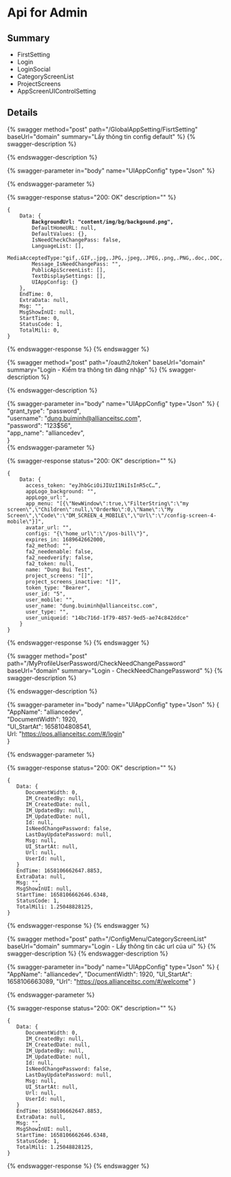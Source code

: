 # Api for Admin

## Summary

* FirstSetting
* Login
* LoginSocial
* CategoryScreenList
* ProjectScreens
* AppScreenUIControlSetting

## Details

{% swagger method="post" path="/GlobalAppSetting/FisrtSetting" baseUrl="domain" summary="Lấy thông tin config default" %}
{% swagger-description %}

{% endswagger-description %}

{% swagger-parameter in="body" name="UIAppConfig" type="Json" %}

{% endswagger-parameter %}

{% swagger-response status="200: OK" description="" %}
<pre class="language-javascript"><code class="lang-javascript">{
    Data: {
<strong>        BackgroundUrl: "content/img/bg/backgound.png",
</strong>        DefaultHomeURL: null,
        DefaultValues: {},
        IsNeedCheckChangePass: false,
        LanguageList: [],
        MediaAcceptedType:"gif,.GIF,.jpg,.JPG,.jpeg,.JPEG,.png,.PNG,.doc,.DOC,.docx,.docx,.xls,.XLS,.xlsx,.xlsx,.pdf,.PDF,.txt,.TXT,.dwg,.DWG,.sql,.json,.HEIC,.HEIF,.HEVC",
        Message_IsNeedChangePass: "",
        PublicApiScreenList: [],
        TextDisplaySettings: [],
        UIAppConfig: {}
    },
    EndTime: 0,
    ExtraData: null,
    Msg: "",
    MsgShowInUI: null,
    StartTime: 0,
    StatusCode: 1,
    TotalMili: 0,
}
</code></pre>
{% endswagger-response %}
{% endswagger %}  

{% swagger method="post" path="/oauth2/token" baseUrl="domain" summary="Login - Kiểm tra thông tin đăng nhập" %}
{% swagger-description %}

{% endswagger-description %}

{% swagger-parameter in="body" name="UIAppConfig" type="Json" %}
{  
    "grant_type": "password",  
    "username": "dung.buiminh@allianceitsc.com",  
    "password": "123$56",  
    "app_name": "alliancedev",  
}  
{% endswagger-parameter %}

{% swagger-response status="200: OK" description="" %}
<pre class="language-javascript"><code class="lang-javascript">{
    Data: {
      access_token: "eyJhbGciOiJIUzI1NiIsInR5cC…”,
      appLogo_background: "",
      appLogo_url:",
      app_menu: "[{\"NewWindow\":true,\"FilterString\":\"my screen\",\"Children\":null,\"OrderNo\":0,\"Name\":\"My                Screen\",\"Code\":\"DM_SCREEN_4_MOBILE\",\"Url\":\"/config-screen-4-mobile\"}]",
      avatar_url: "",
      configs: "{\"home_url\":\"/pos-bill\"}",
      expires_in: 1689642662000,
      fa2_method: "",
      fa2_needenable: false,
      fa2_needverify: false,
      fa2_token: null,
      name: "Dung Bui Test",
      project_screens: "[]",
      project_screens_inactive: "[]",
      token_type: "Bearer",
      user_id: "5",
      user_mobile: "",
      user_name: "dung.buiminh@allianceitsc.com",
      user_type: "",
      user_uniqueid: "14bc716d-1f79-4857-9ed5-ae74c842ddce"
    }
}
</code></pre>
{% endswagger-response %}
{% endswagger %}
  
  
{% swagger method="post" path="/MyProfileUserPassword/CheckNeedChangePassword" baseUrl="domain" summary="Login - CheckNeedChangePassword" %}
{% swagger-description %}

{% endswagger-description %}

{% swagger-parameter in="body" name="UIAppConfig" type="Json" %}
{  
    "AppName": "alliancedev",  
    "DocumentWidth": 1920,  
    "UI_StartAt": 1658104808541,  
    Url: "https://pos.allianceitsc.com/#/login"  
}

{% endswagger-parameter %}

{% swagger-response status="200: OK" description="" %}
<pre class="language-javascript"><code class="lang-javascript">{
   Data: {
      DocumentWidth: 0,
      IM_CreatedBy: null,
      IM_CreatedDate: null,
      IM_UpdatedBy: null,
      IM_UpdatedDate: null,
      Id: null,
      IsNeedChangePassword: false,
      LastDayUpdatePassword: null,
      Msg: null,
      UI_StartAt: null,
      Url: null,
      UserId: null,
   }
   EndTime: 1658106662647.8853,
   ExtraData: null,
   Msg: "",
   MsgShowInUI: null,
   StartTime: 1658106662646.6348,
   StatusCode: 1,
   TotalMili: 1.25048828125,
}
</code></pre>
{% endswagger-response %}
{% endswagger %}  
  
  
{% swagger method="post" path="/ConfigMenu/CategoryScreenList" baseUrl="domain" summary="Login - Lấy thông tin các url của ui" %}
{% swagger-description %}
{% endswagger-description %}

{% swagger-parameter in="body" name="UIAppConfig" type="Json" %}
{
    "AppName": "alliancedev",
    "DocumentWidth": 1920,
    "UI_StartAt": 1658106663089,
    "Url": "https://pos.allianceitsc.com/#/welcome"
}

{% endswagger-parameter %}

{% swagger-response status="200: OK" description="" %}
<pre class="language-javascript"><code class="lang-javascript">{
   Data: {
      DocumentWidth: 0,
      IM_CreatedBy: null,
      IM_CreatedDate: null,
      IM_UpdatedBy: null,
      IM_UpdatedDate: null,
      Id: null,
      IsNeedChangePassword: false,
      LastDayUpdatePassword: null,
      Msg: null,
      UI_StartAt: null,
      Url: null,
      UserId: null,
   }
   EndTime: 1658106662647.8853,
   ExtraData: null,
   Msg: "",
   MsgShowInUI: null,
   StartTime: 1658106662646.6348,
   StatusCode: 1,
   TotalMili: 1.25048828125,
}
</code></pre>
{% endswagger-response %}
{% endswagger %}  
